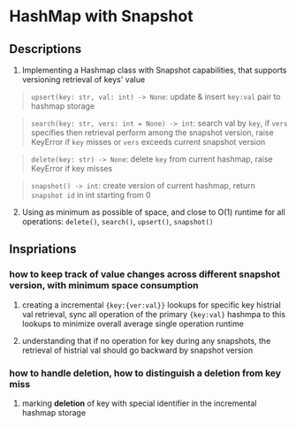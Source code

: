 # HashMap with Snapshot

## Descriptions

1. Implementing a Hashmap class with Snapshot capabilities, that supports versioning retrieval of keys' value

> `upsert(key: str, val: int) -> None`: update & insert `key:val` pair to hashmap storage

> `search(key: str, vers: int = None) -> int`: search val by `key`, if `vers` specifies then retrieval perform among the snapshot version, raise KeyError if `key` misses or `vers` exceeds current snapshot version

> `delete(key: str) -> None`: delete `key` from current hashmap, raise KeyError if key misses

> `snapshot() -> int`: create version of current hashmap, return `snapshot id` in int starting from 0

2. Using as minimum as possible of space, and close to O(1) runtime for all operations: `delete()`, `search()`, `upsert()`, `snapshot()`

## Inspriations

### how to keep track of value changes across different snapshot version, with minimum space consumption

1. creating a incremental `{key:{ver:val}}` lookups for specific key histrial val retrieval, sync all operation of the primary `{key:val}` hashmpa to this lookups to minimize overall average single operation runtime

2. understanding that if no operation for key during any snapshots, the retrieval of histrial val should go backward by snapshot version

### how to handle deletion, how to distinguish a deletion from key miss

1. marking **deletion** of key with special identifier in the incremental hashmap storage
